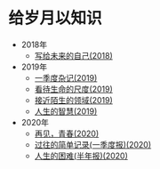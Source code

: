 # 给岁月以知识

- 2018年
    - [写给未来的自己(2018)](2018/写给未来的自己.md)
- 2019年
    - [一季度杂记(2019)](2019/一季度杂记.md)
    - [看待生命的尺度(2019)](2019/看待生命的尺度_2019半年总结.md)
    - [接近陌生的领域(2019)](2019/接近陌生的领域_2019三季总结.md)
    - [人生的智慧(2019)](2019/人生的智慧_2019年报.md)
- 2020年
    - [再见，青春(2020)](2020/再见，青春.md)
    - [过往的简单记录(一季度报)(2020)](2020/过往的简单记录.md)
    - [人生的困难(半年报)(2020)](2020/人生的困难.md)
